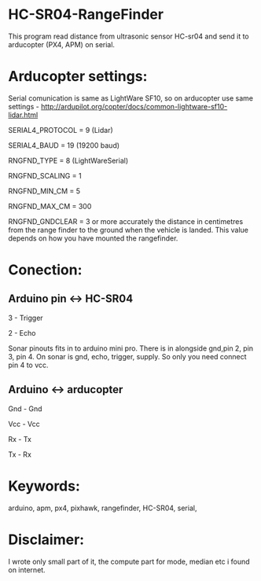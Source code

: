 # HC-SR04-RangeFinder
This program read distance from ultrasonic sensor HC-sr04 and send it to arducopter (PX4, APM) on serial. 


# Arducopter settings:

Serial comunication is same as LightWare SF10, so on arducopter use same settings  -  http://ardupilot.org/copter/docs/common-lightware-sf10-lidar.html

SERIAL4_PROTOCOL = 9 (Lidar)

SERIAL4_BAUD = 19 (19200 baud)

RNGFND_TYPE = 8 (LightWareSerial)

RNGFND_SCALING = 1

RNGFND_MIN_CM = 5

RNGFND_MAX_CM = 300 

RNGFND_GNDCLEAR = 3 or more accurately the distance in centimetres from the range finder to the ground when the vehicle is landed. This value depends on how you have mounted the rangefinder.


# Conection:
## Arduino pin <-> HC-SR04
3 - Trigger

2 - Echo


Sonar pinouts fits in to arduino mini pro. There is in alongside gnd,pin 2, pin 3, pin 4. On sonar is gnd, echo, trigger, supply. So only you need connect pin 4 to vcc.

## Arduino <-> arducopter
Gnd - Gnd

Vcc - Vcc

Rx - Tx

Tx - Rx



# Keywords:
arduino, apm, px4, pixhawk, rangefinder, HC-SR04, serial, 

# Disclaimer:
I wrote only small part of it, the compute part for mode, median etc i found on internet. 
